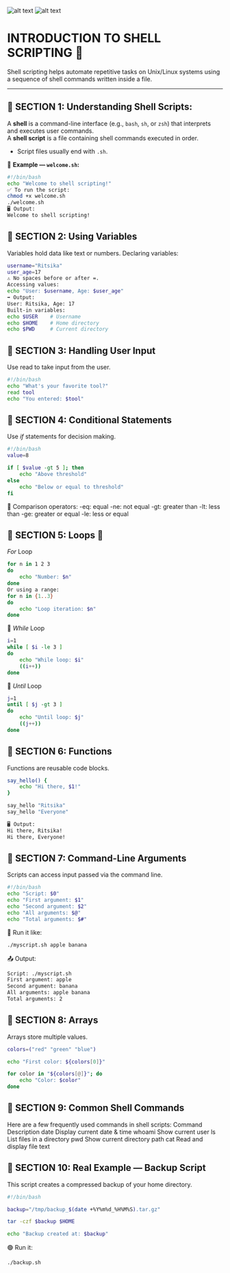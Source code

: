 ![alt text](<Screenshot 2025-08-23 at 11.48.38 AM.png>)
![alt text](<Screenshot 2025-08-23 at 12.22.18 PM.png>)



#  INTRODUCTION TO SHELL SCRIPTING 🐚

Shell scripting helps automate repetitive tasks on Unix/Linux systems using a sequence of shell commands written inside a file.

---

## 📍 __SECTION 1: Understanding Shell Scripts:__

A **shell** is a command-line interface (e.g., `bash`, `sh`, or `zsh`) that interprets and executes user commands.  
A **shell script** is a file containing shell commands executed in order.

- Script files usually end with `.sh`.

📝 **Example — `welcome.sh`:**

```bash
#!/bin/bash
echo "Welcome to shell scripting!"
✅ To run the script:
chmod +x welcome.sh
./welcome.sh
🖥️ Output:
Welcome to shell scripting!
```

## 📍 **SECTION 2: Using Variables**

Variables hold data like text or numbers.
Declaring variables:
```bash
username="Ritsika"
user_age=17
⚠️ No spaces before or after =.
Accessing values:
echo "User: $username, Age: $user_age"
➡️ Output:
User: Ritsika, Age: 17
Built-in variables:
echo $USER    # Username
echo $HOME    # Home directory
echo $PWD     # Current directory
```

## 📍 **SECTION 3: Handling User Input**
Use read to take input from the user.
```bash
#!/bin/bash
echo "What's your favorite tool?"
read tool
echo "You entered: $tool"
```

## 📍 **SECTION 4: Conditional Statements**
Use *if* statements for decision making.

```bash
#!/bin/bash
value=8

if [ $value -gt 5 ]; then
    echo "Above threshold"
else
    echo "Below or equal to threshold"
fi
```

📌 Comparison operators:
-eq: equal
-ne: not equal
-gt: greater than
-lt: less than
-ge: greater or equal
-le: less or equal


## 📍 **SECTION 5: Loops** 🔁

 *For* Loop
```bash
for n in 1 2 3
do
    echo "Number: $n"
done
Or using a range:
for n in {1..3}
do
    echo "Loop iteration: $n"
done
```

🔁 *While* Loop
```bash
i=1
while [ $i -le 3 ]
do
    echo "While loop: $i"
    ((i++))
done
```

🔁 *Until* Loop
```bash
j=1
until [ $j -gt 3 ]
do
    echo "Until loop: $j"
    ((j++))
done
```

## 📍 **SECTION 6: Functions**
Functions are reusable code blocks.

```bash
say_hello() {
    echo "Hi there, $1!"
}

say_hello "Ritsika"
say_hello "Everyone"
```
```bash
🖥️ Output:
Hi there, Ritsika!
Hi there, Everyone!
```


## 📍 **SECTION 7: Command-Line Arguments**
Scripts can access input passed via the command line.
```bash
#!/bin/bash
echo "Script: $0"
echo "First argument: $1"
echo "Second argument: $2"
echo "All arguments: $@"
echo "Total arguments: $#"
```

📎 Run it like:
```bash
./myscript.sh apple banana
```

📤 Output:
```bash
Script: ./myscript.sh
First argument: apple
Second argument: banana
All arguments: apple banana
Total arguments: 2
```

## 📍 **SECTION 8: Arrays**
Arrays store multiple values.
```bash
colors=("red" "green" "blue")

echo "First color: ${colors[0]}"

for color in "${colors[@]}"; do
    echo "Color: $color"
done
```

## 📍 **SECTION 9: Common Shell Commands**
Here are a few frequently used commands in shell scripts:
Command	Description
date	Display current date & time
whoami	Show current user
ls	List files in a directory
pwd	Show current directory path
cat	Read and display file text

## 📍 **SECTION 10: Real Example — Backup Script**
This script creates a compressed backup of your home directory.
```bash
#!/bin/bash

backup="/tmp/backup_$(date +%Y%m%d_%H%M%S).tar.gz"

tar -czf $backup $HOME

echo "Backup created at: $backup"
```
🟢 Run it:
```bash
./backup.sh
```
